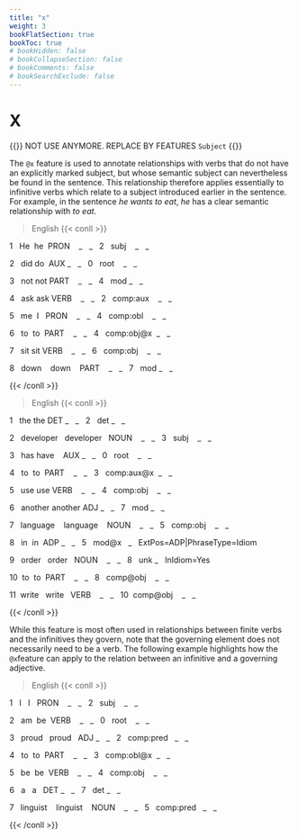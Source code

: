 ```yaml
---
title: "x"
weight: 3
bookFlatSection: true
bookToc: true
# bookHidden: false
# bookCollapseSection: false
# bookComments: false
# bookSearchExclude: false
---
```

# X

{{<hint danger>}}
NOT USE ANYMORE. REPLACE BY FEATURES `Subject`
{{</hint>}}


The `@x` feature is used to annotate relationships with verbs that do not have an explicitly marked subject, but whose semantic subject can nevertheless be found in the sentence. This relationship therefore applies essentially to infinitive verbs which relate to a subject introduced earlier in the sentence. For example, in the sentence *he wants to eat*, *he* has a clear semantic relationship with *to eat*.

> English
{{< conll >}}

1   He  he  PRON    _   _   2   subj    _   _

2   did do  AUX _   _   0   root    _   _

3   not not PART    _   _   4   mod _   _

4   ask ask VERB    _   _   2   comp:aux    _   _

5   me  I   PRON    _   _   4   comp:obl    _   _

6   to  to  PART    _   _   4   comp:obj@x  _   _

7   sit sit VERB    _   _   6   comp:obj    _   _

8   down    down    PART    _   _   7   mod _   _

{{< /conll >}}

> English
{{< conll >}}

1   the the DET _   _   2   det _   _

2   developer   developer   NOUN    _   _   3   subj    _   _

3   has have    AUX _   _   0   root    _   _

4   to  to  PART    _   _   3   comp:aux@x  _   _

5   use use VERB    _   _   4   comp:obj    _   _

6   another another ADJ _   _   7   mod _   _

7   language    language    NOUN    _   _   5   comp:obj    _   _

8   in  in  ADP _   _   5   mod@x   _   ExtPos=ADP|PhraseType=Idiom

9   order   order   NOUN    _   _   8   unk _   InIdiom=Yes

10  to  to  PART    _   _   8   comp@obj    _   _

11  write   write   VERB    _   _   10  comp@obj    _   _

{{< /conll >}}

While this feature is most often used in relationships between finite verbs and the infinitives they govern, note that the governing element does not necessarily need to be a verb. The following example highlights how the `@x`feature can apply to the relation between an infinitive and a governing adjective.

> English
{{< conll >}}

1   I   I   PRON    _   _   2   subj    _   _

2   am  be  VERB    _   _   0   root    _   _

3   proud   proud   ADJ _   _   2   comp:pred   _   _

4   to  to  PART    _   _   3   comp:obl@x  _   _

5   be  be  VERB    _   _   4   comp:obj    _   _

6   a   a   DET _   _   7   det _   _

7   linguist    linguist    NOUN    _   _   5   comp:pred   _   _

{{< /conll >}}


